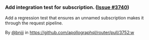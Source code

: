 ### Add integration test for subscription. ([Issue #3740](https://github.com/apollographql/router/issues/3740))

Add a regression test that ensures an unnamed subscription makes it through the request pipeline.

By [@bnjjj](https://github.com/bnjjj) in https://github.com/apollographql/router/pull/3752:w